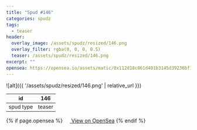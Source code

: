 ```yaml
---
title: "Spud #146"
categories: spudz
tags:
  - teaser
header:
  overlay_image: /assets/spudz/resized/146.png
  overlay_filter: rgba(0, 0, 0, 0.5)
  teaser: /assets/spudz/resized/146.png
excerpt: ""
opensea: https://opensea.io/assets/matic/0x112d18c861d401b3145d39236bf149f01e18beed/146
---
```

![alt]({{ '/assets/spudz/resized/146.png' | relative_url }})

| id | 146 |
|-|-|
| spud type | teaser |

{% if page.opensea %}
<a href="{{page.opensea}}" class="btn btn--info" onclick="window.open(this.href, '_blank'); return false;"><img src="/assets/images/opensea.svg" width="16px"><span>  View on OpenSea</span></a>
{% endif %}
